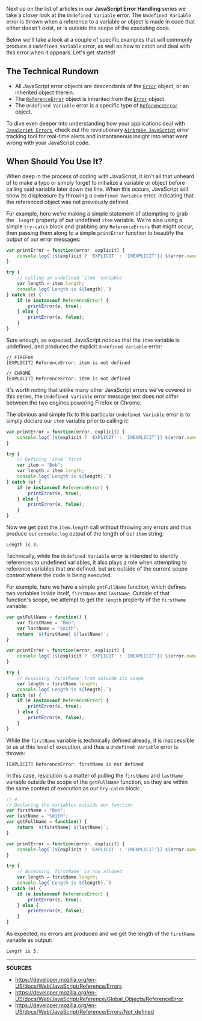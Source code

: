 Next up on the list of articles in our __JavaScript Error Handling__ series we take a closer look at the `Undefined Variable` error.  The `Undefined Variable` error is thrown when a reference to a variable or object is made in code that either doesn't exist, or is outside the scope of the executing code.

Below we'll take a look at a couple of specific examples that will commonly produce a `Undefined Variable` error, as well as how to catch and deal with this error when it appears.  Let's get started!

## The Technical Rundown

- All JavaScript error objects are descendants of the [`Error`] object, or an inherited object therein.
- The [`ReferenceError`] object is inherited from the [`Error`] object.
- The `Undefined Variable` error is a specific type of [`ReferenceError`] object.

To dive even deeper into understanding how your applications deal with [`JavaScript Errors`], check out the revolutionary [`Airbrake JavaScript`] error tracking tool for real-time alerts and instantaneous insight into what went wrong with your JavaScript code.

## When Should You Use It?

When deep in the process of coding with JavaScript, it isn't all that unheard of to make a typo or simply forget to initialize a variable or object before calling said variable later down the line.  When this occurs, JavaScript will show its displeasure by throwing a `Undefined Variable` error, indicating that the referenced object was not previously defined.

For example, here we're making a simple statement of attempting to grab the `.length` property of our undefined `item` variable.  We're also using a simple `try-catch` block and grabbing any `ReferenceErrors` that might occur, then passing them along to a simple `printError` function to beautify the output of our error messages:

```js
var printError = function(error, explicit) {
    console.log(`[${explicit ? 'EXPLICIT' : 'INEXPLICIT'}] ${error.name}: ${error.message}`);
}

try {
    // Calling an undefined `item `variable
    var length = item.length;
    console.log(`Length is ${length}.`)
} catch (e) {
    if (e instanceof ReferenceError) {
        printError(e, true);
    } else {
        printError(e, false);
    }
}
```

Sure enough, as expected, JavaScript notices that the `item` variable is undefined, and produces the explicit `Undefined Variable` error:

```
// FIREFOX
[EXPLICIT] ReferenceError: item is not defined

// CHROME
[EXPLICIT] ReferenceError: item is not defined
```

It's worth noting that unlike many other JavaScript errors we've covered in this series, the `Undefined Variable` error message text does not differ between the two engines powering Firefox or Chrome.

The obvious and simple fix to this particular `Undefined Variable` error is to simply declare our `item` variable prior to calling it:

```js
var printError = function(error, explicit) {
    console.log(`[${explicit ? 'EXPLICIT' : 'INEXPLICIT'}] ${error.name}: ${error.message}`);
}

try {
    // Defining `item` first
    var item = "Bob";
    var length = item.length;
    console.log(`Length is ${length}.`)
} catch (e) {
    if (e instanceof ReferenceError) {
        printError(e, true);
    } else {
        printError(e, false);
    }
}
```

Now we get past the `item.length` call without throwing any errors and thus produce our `console.log` output of the length of our `item` string:

```
Length is 3.
```

Technically, while the `Undefined Variable` error is intended to identify references to undefined variables, it also plays a role when attempting to reference variables that _are_ defined, but are outside of the current scope context where the code is being executed.

For example, here we have a simple `getFullName` function, which defines two variables inside itself, `firstName` and `lastName`.  Outside of that function's scope, we attempt to get the `length` property of the `firstName` variable:

```js
var getFullName = function() {
    var firstName = "Bob";
    var lastName = "Smith";
    return `${firstName} ${lastName}`;
}

var printError = function(error, explicit) {
    console.log(`[${explicit ? 'EXPLICIT' : 'INEXPLICIT'}] ${error.name}: ${error.message}`);
}

try {
    // Accessing `firstName` from outside its scope
    var length = firstName.length;
    console.log(`Length is ${length}.`)
} catch (e) {
    if (e instanceof ReferenceError) {
        printError(e, true);
    } else {
        printError(e, false);
    }
}
```

While the `firstName` variable is technically defined already, it is inaccessible to us at this level of execution, and thus a `Undefined Variable` error is thrown:

```
[EXPLICIT] ReferenceError: firstName is not defined
```

In this case, resolution is a matter of pulling the `firstName` and `lastName` variable outside the scope of the `getFullName` function, so they are within the same context of execution as our `try-catch` block:

```js
// 4
// Declaring the variables outside our function
var firstName = "Bob";
var lastName = "Smith";
var getFullName = function() {
    return `${firstName} ${lastName}`;
}

var printError = function(error, explicit) {
    console.log(`[${explicit ? 'EXPLICIT' : 'INEXPLICIT'}] ${error.name}: ${error.message}`);
}

try {
    // Accessing `firstName` is now allowed
    var length = firstName.length;
    console.log(`Length is ${length}.`)
} catch (e) {
    if (e instanceof ReferenceError) {
        printError(e, true);
    } else {
        printError(e, false);
    }
}
```

As expected, no errors are produced and we get the length of the `firstName` variable as output:

```
Length is 3.
```

[`Airbrake JavaScript`]: https://airbrake.io/languages/javascript_exception_handler
[`Error`]: https://developer.mozilla.org/en-US/docs/Web/JavaScript/Reference/Global_Objects/Error
[`JavaScript Errors`]: https://airbrake.io/blog/javascript-error-handling/javascript-error-hierarchy
[`ReferenceError`]: https://developer.mozilla.org/en-US/docs/Web/JavaScript/Reference/Global_Objects/ReferenceError

---

__SOURCES__

- https://developer.mozilla.org/en-US/docs/Web/JavaScript/Reference/Errors
- https://developer.mozilla.org/en-US/docs/Web/JavaScript/Reference/Global_Objects/ReferenceError
- https://developer.mozilla.org/en-US/docs/Web/JavaScript/Reference/Errors/Not_defined
